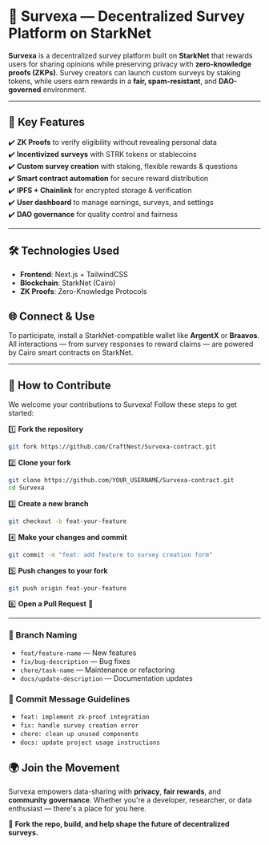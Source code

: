 



# 🧠 Survexa — Decentralized Survey Platform on StarkNet  

**Survexa** is a decentralized survey platform built on **StarkNet** that rewards users for sharing opinions while preserving privacy with **zero-knowledge proofs (ZKPs)**. Survey creators can launch custom surveys by staking tokens, while users earn rewards in a **fair, spam-resistant**, and **DAO-governed** environment.

---

## 🚀 Key Features

✔️ **ZK Proofs** to verify eligibility without revealing personal data  
✔️ **Incentivized surveys** with STRK tokens or stablecoins  
✔️ **Custom survey creation** with staking, flexible rewards & questions  
✔️ **Smart contract automation** for secure reward distribution  
✔️ **IPFS + Chainlink** for encrypted storage & verification  
✔️ **User dashboard** to manage earnings, surveys, and settings  
✔️ **DAO governance** for quality control and fairness  

---

## 🛠️ Technologies Used  

- **Frontend**: Next.js + TailwindCSS  
- **Blockchain**: StarkNet (Cairo)  
- **ZK Proofs**: Zero-Knowledge Protocols  


## 🌐 Connect & Use  

To participate, install a StarkNet-compatible wallet like **ArgentX** or **Braavos**. All interactions — from survey responses to reward claims — are powered by Cairo smart contracts on StarkNet.  

---

## 🤝 How to Contribute  

We welcome your contributions to Survexa! Follow these steps to get started:

1️⃣ **Fork the repository**

```sh
git fork https://github.com/CraftNest/Survexa-contract.git

```

2️⃣ **Clone your fork**
```sh
git clone https://github.com/YOUR_USERNAME/Survexa-contract.git
cd Survexa
```

3️⃣ **Create a new branch**
```sh
git checkout -b feat-your-feature
```

4️⃣ **Make your changes and commit**
```sh
git commit -m "feat: add feature to survey creation form"
```

5️⃣ **Push changes to your fork**
```sh
git push origin feat-your-feature
```

6️⃣ **Open a Pull Request** 🚀  

---

### 🔀 Branch Naming

- `feat/feature-name` — New features  
- `fix/bug-description` — Bug fixes  
- `chore/task-name` — Maintenance or refactoring  
- `docs/update-description` — Documentation updates  

### 📝 Commit Message Guidelines

- `feat: implement zk-proof integration`  
- `fix: handle survey creation error`  
- `chore: clean up unused components`  
- `docs: update project usage instructions`  


## 🌍 Join the Movement  
Survexa empowers data-sharing with **privacy**, **fair rewards**, and **community governance**. Whether you're a developer, researcher, or data enthusiast — there's a place for you here.  

🎯 **Fork the repo, build, and help shape the future of decentralized surveys.**
